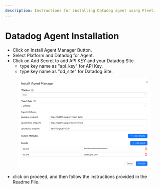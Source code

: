 ```yaml
---
description: Instructions for installing Datadog agent using Fleet.
---
```


# Datadog Agent Installation

* Click on Install Agent Manager Button.
* Select Platform and Datadog for Agent.
* Click on Add Secret to add API KEY and your Datadog SIte.
  * type key name as "api\_key" for API Key.
  * type key name as "dd\_site" for Datadog Site.

<figure><img src="../../.gitbook/assets/image (201).png" alt=""><figcaption></figcaption></figure>

* click on proceed, and then follow the instructions provided in the Readme File.
